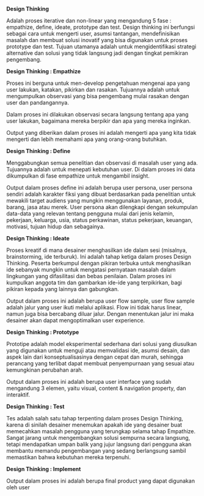 **Design Thinking**

Adalah proses iterative dan non-linear yang mengandung 5 fase : empathize, define, ideate, prototype dan test. Design thinking ini berfungsi sebagai cara untuk mengerti user, asumsi tantangan, mendefinisikan masalah dan membuat solusi inovatif yang bisa digunakan untuk proses prototype dan test. Tujuan utamanya adalah untuk mengidentifikasi strategi alternative dan solusi yang tidak langsung jadi dengan tingkat pemikiran pengembang.

**Design Thinking : Empathize**

Proses ini berguna untuk men-develop pengetahuan mengenai apa yang user lakukan, katakan, pikirkan dan rasakan. Tujuannya adalah untuk mengumpulkan observasi yang bisa pengembang mulai rasakan dengan user dan pandangannya.

Dalam proses ini dilakukan observasi secara langsung tentang apa yang user lakukan, bagaimana mereka berpikir dan apa yang mereka inginkan.

Output yang diberikan dalam proses ini adalah mengerti apa yang kita tidak mengerti dan lebih memahami apa yang orang-orang butuhkan.

**Design Thinking : Define**

Menggabungkan semua penelitian dan observasi di masalah user yang ada. Tujuannya adalah untuk menepati kebutuhan user. Di dalam proses ini data dikumpulkan di fase empathize untuk mengambil insight.

Output dalam proses define ini adalah berupa user persona, user persona sendiri adalah karakter fiksi yang dibuat berdasarkan pada penelitian untuk mewakili target audiens yang mungkin menggunakan layanan, produk, barang, jasa atau merek. User persona akan dilengkapi dengan sekumpulan data-data yang relevan tentang pengguna mulai dari jenis kelamin, pekerjaan, keluarga, usia, status perkawinan, status pekerjaan, keuangan, motivasi, tujuan hidup dan sebagainya.

**Design Thinking : Ideate**

Proses kreatif di mana desainer menghasilkan ide dalam sesi (misalnya, brainstorming, ide terburuk). Ini adalah tahap ketiga dalam proses Design Thinking. Peserta berkumpul dengan pikiran terbuka untuk menghasilkan ide sebanyak mungkin untuk mengatasi pernyataan masalah dalam lingkungan yang difasilitasi dan bebas penilaian. Dalam proses ini kumpulkan anggota tim dan gambarkan ide-ide yang terpikirkan, bagi pikiran kepada yang lainnya dan gabungkan.

Output dalam proses ini adalah berupa user flow sample, user flow sample adalah jalur yang user ikuti melalui aplikasi. Flow ini tidak harus linear, namun juga bisa bercabang diluar jalur. Dengan menentukan jalur ini maka desainer akan dapat mengoptimalkan user experience.

**Design Thinking : Prototype**

Prototipe adalah model eksperimental sederhana dari solusi yang diusulkan yang digunakan untuk menguji atau memvalidasi ide, asumsi desain, dan aspek lain dari konseptualisasinya dengan cepat dan murah, sehingga perancang yang terlibat dapat membuat penyempurnaan yang sesuai atau kemungkinan perubahan arah.

Output dalam proses ini adalah berupa user interface yang sudah mengandung 3 elemen, yaitu visual, content & navigation property, dan interaktif.

**Design Thinking : Test**

Tes adalah salah satu tahap terpenting dalam proses Design Thinking, karena di sinilah desainer menemukan apakah ide yang desainer buat memecahkan masalah pengguna yang terungkap selama tahap Empathize. Sangat jarang untuk mengembangkan solusi sempurna secara langsung, tetapi mendapatkan umpan balik yang jujur ​​​​langsung dari pengguna akan membantu memandu pengembangan yang sedang berlangsung sambil memastikan bahwa kebutuhan mereka terpenuhi.

**Design Thinking : Implement**

Output dalam proses ini adalah berupa final product yang dapat digunakan oleh user
